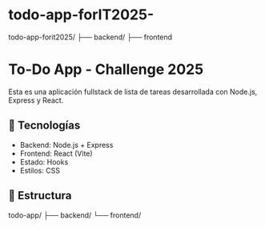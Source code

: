 # todo-app-forIT2025-
todo-app-forit2025/ ├── backend/ ├── frontend 

# To-Do App - Challenge 2025

Esta es una aplicación fullstack de lista de tareas desarrollada con Node.js, Express y React.

## 🚀 Tecnologías

- Backend: Node.js + Express
- Frontend: React (Vite)
- Estado: Hooks
- Estilos: CSS

## 📁 Estructura

todo-app/
├── backend/
└── frontend/  
